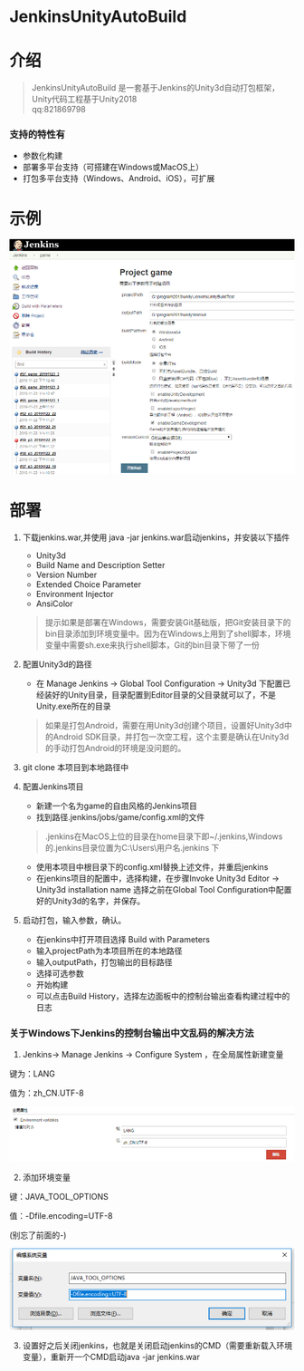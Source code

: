 # JenkinsUnityAutoBuild

# 介绍
> JenkinsUnityAutoBuild 是一套基于Jenkins的Unity3d自动打包框架，Unity代码工程基于Unity2018  
qq:821869798
### 支持的特性有
- 参数化构建
- 部署多平台支持（可搭建在Windows或MacOS上）
- 打包多平台支持（Windows、Android、iOS），可扩展

# 示例
![使用示例](Images/jenkinsBuild.png)

# 部署

1. 下载jenkins.war,并使用 java -jar jenkins.war启动jenkins，并安装以下插件
    - Unity3d
    - Build Name and Description Setter
    - Version Number
    - Extended Choice Parameter
    - Environment Injector
    - AnsiColor

    > 提示如果是部署在Windows，需要安装Git基础版，把Git安装目录下的bin目录添加到环境变量中。因为在Windows上用到了shell脚本，环境变量中需要sh.exe来执行shell脚本，Git的bin目录下带了一份

2. 配置Unity3d的路径
    - 在 Manage Jenkins -> Global Tool Configuration -> Unity3d 下配置已经装好的Unity目录，目录配置到Editor目录的父目录就可以了，不是Unity.exe所在的目录
    
    > 如果是打包Android，需要在用Unity3d创建个项目，设置好Unity3d中的Android SDK目录，并打包一次空工程，这个主要是确认在Unity3d的手动打包Android的环境是没问题的。

3. git clone 本项目到本地路径中

4. 配置Jenkins项目
    - 新建一个名为game的自由风格的Jenkins项目
    - 找到路径.jenkins/jobs/game/config.xml的文件
    > .jenkins在MacOS上位的目录在home目录下即~/.jenkins,Windows的.jenkins目录位置为C:\Users\用户名\.jenkins 下
    - 使用本项目中根目录下的config.xml替换上述文件，并重启jenkins
    - 在jenkins项目的配置中，选择构建，在步骤Invoke Unity3d Editor -> Unity3d installation name 选择之前在Global Tool Configuration中配置好的Unity3d的名字，并保存。

5. 启动打包，输入参数，确认。
    - 在jenkins中打开项目选择 Build with Parameters
    - 输入projectPath为本项目所在的本地路径
    - 输入outputPath，打包输出的目标路径
    - 选择可选参数
    - 开始构建
    - 可以点击Build History，选择左边面板中的控制台输出查看构建过程中的日志

### 关于Windows下Jenkins的控制台输出中文乱码的解决方法
1. Jenkins-> Manage Jenkins -> Configure System ，在全局属性新建变量

键为：LANG

值为：zh_CN.UTF-8

![jenkins_cn1](Images/jenkins_cn1.png)

2. 添加环境变量

键：JAVA_TOOL_OPTIONS

值：-Dfile.encoding=UTF-8

(别忘了前面的-)

![jenkins_cn2](Images/jenkins_cn2.png)

3. 设置好之后关闭jenkins，也就是关闭启动jenkins的CMD（需要重新载入环境变量），重新开一个CMD启动java -jar jenkins.war
